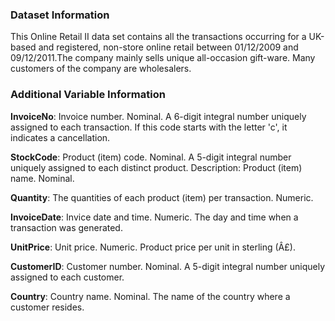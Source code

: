 ### Dataset Information

This Online Retail II data set contains all the transactions occurring for a UK-based and registered, non-store online retail between 01/12/2009 and 09/12/2011.The company mainly sells unique all-occasion gift-ware. Many customers of the company are wholesalers.


### Additional Variable Information

**InvoiceNo**: Invoice number. Nominal. A 6-digit integral number uniquely assigned to each transaction. If this code starts with the letter 'c', it indicates a cancellation. 

**StockCode**: Product (item) code. Nominal. A 5-digit integral number uniquely assigned to each distinct product. 
Description: Product (item) name. Nominal. 

**Quantity**: The quantities of each product (item) per transaction. Numeric.	

**InvoiceDate**: Invice date and time. Numeric. The day and time when a transaction was generated. 

**UnitPrice**: Unit price. Numeric. Product price per unit in sterling (Â£). 

**CustomerID**: Customer number. Nominal. A 5-digit integral number uniquely assigned to each customer. 

**Country**: Country name. Nominal. The name of the country where a customer resides.

